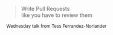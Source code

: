 > Write Pull Requests<br>
> like you have to review them

<small>
Wednesday talk from Tess Ferrandez-Norlander
</small>


<aside class="notes">
</aside>
